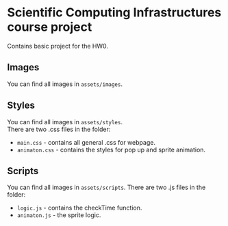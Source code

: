 # Scientific Computing Infrastructures course project

Contains basic project for the HW0.

## Images
You can find all images in `assets/images`.

## Styles
You can find all images in `assets/styles`. <br/>
There are two .css files in the folder:
 * `main.css` - contains all general .css for webpage.
 * `animaton.css` - contains the styles for pop up and sprite animation.

## Scripts
You can find all images in `assets/scripts`.
There are two .js files in the folder:
 * `logic.js` - contains the checkTime function.
 * `animaton.js` - the sprite logic.
